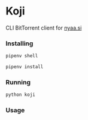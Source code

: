 # Koji
CLI BitTorrent client for [nyaa.si](https://nyaa.si/)

### Installing
```sh
pipenv shell

pipenv install
```

### Running
```sh
python koji
```

### Usage
```sh

```
